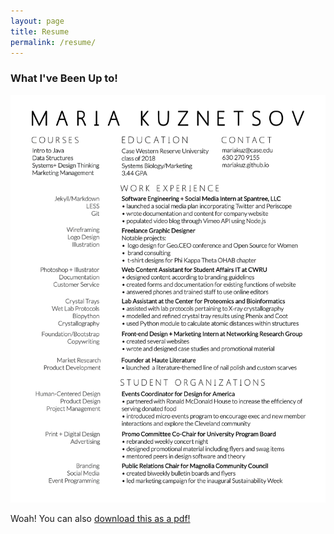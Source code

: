 ```yaml
---
layout: page
title: Resume
permalink: /resume/
---
```

### What I've Been Up to!
![My Resume](/images/resume_revamp-01.png)

Woah! You can also <a href="/images/m_kuz_res_spring_16.pdf" download > download this as a pdf! </a>
